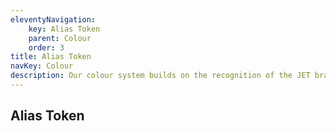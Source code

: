 ```yaml
---
eleventyNavigation:
    key: Alias Token
    parent: Colour
    order: 3
title: Alias Token
navKey: Colour
description: Our colour system builds on the recognition of the JET brand colours to make the product interface more usable.
---
```

## Alias Token
